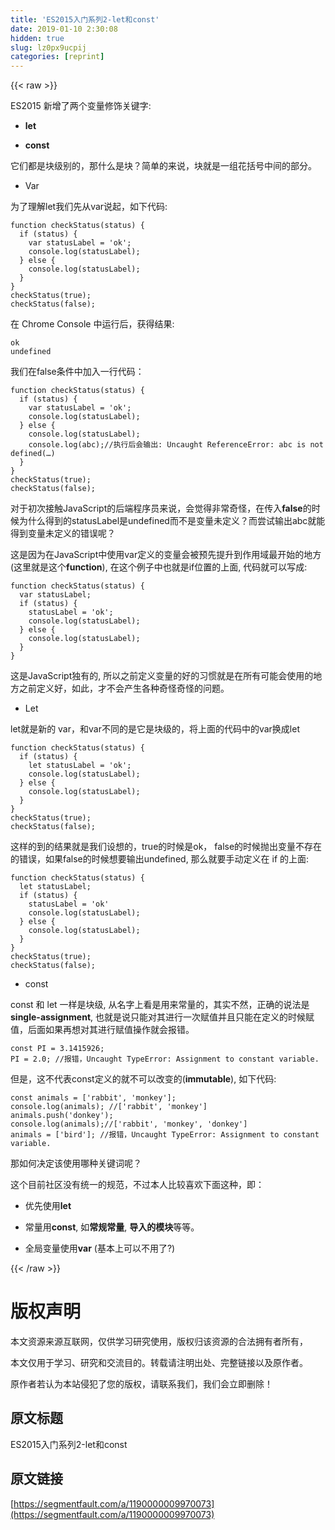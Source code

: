 ```yaml
---
title: 'ES2015入门系列2-let和const' 
date: 2019-01-10 2:30:08
hidden: true
slug: lz0px9ucpij
categories: [reprint]
---
```


{{< raw >}}

                    
<p>ES2015 新增了两个变量修饰关键字:</p>
<ul>
<li><p><strong>let</strong></p></li>
<li><p><strong>const</strong></p></li>
</ul>
<p>它们都是块级别的，那什么是块？简单的来说，块就是一组花括号中间的部分。</p>
<ul><li><p>Var</p></li></ul>
<p>为了理解let我们先从var说起，如下代码:</p>
<div class="widget-codetool" style="display:none;">
      <div class="widget-codetool--inner">
      <span class="selectCode code-tool" data-toggle="tooltip" data-placement="top" title="" data-original-title="全选"></span>
      <span type="button" class="copyCode code-tool" data-toggle="tooltip" data-placement="top" data-clipboard-text="function checkStatus(status) {
  if (status) {
    var statusLabel = 'ok';
    console.log(statusLabel);
  } else {
    console.log(statusLabel);
  }
}
checkStatus(true);
checkStatus(false);" title="" data-original-title="复制"></span>
      <span type="button" class="saveToNote code-tool" data-toggle="tooltip" data-placement="top" title="" data-original-title="放进笔记"></span>
      </div>
      </div><pre class="javascript hljs"><code class="javascript"><span class="hljs-function"><span class="hljs-keyword">function</span> <span class="hljs-title">checkStatus</span>(<span class="hljs-params">status</span>) </span>{
  <span class="hljs-keyword">if</span> (status) {
    <span class="hljs-keyword">var</span> statusLabel = <span class="hljs-string">'ok'</span>;
    <span class="hljs-built_in">console</span>.log(statusLabel);
  } <span class="hljs-keyword">else</span> {
    <span class="hljs-built_in">console</span>.log(statusLabel);
  }
}
checkStatus(<span class="hljs-literal">true</span>);
checkStatus(<span class="hljs-literal">false</span>);</code></pre>
<p>在 Chrome Console 中运行后，获得结果:</p>
<div class="widget-codetool" style="display:none;">
      <div class="widget-codetool--inner">
      <span class="selectCode code-tool" data-toggle="tooltip" data-placement="top" title="" data-original-title="全选"></span>
      <span type="button" class="copyCode code-tool" data-toggle="tooltip" data-placement="top" data-clipboard-text="ok
undefined" title="" data-original-title="复制"></span>
      <span type="button" class="saveToNote code-tool" data-toggle="tooltip" data-placement="top" title="" data-original-title="放进笔记"></span>
      </div>
      </div><pre class="hljs actionscript"><code>ok
<span class="hljs-literal">undefined</span></code></pre>
<p>我们在false条件中加入一行代码：</p>
<div class="widget-codetool" style="display:none;">
      <div class="widget-codetool--inner">
      <span class="selectCode code-tool" data-toggle="tooltip" data-placement="top" title="" data-original-title="全选"></span>
      <span type="button" class="copyCode code-tool" data-toggle="tooltip" data-placement="top" data-clipboard-text="function checkStatus(status) {
  if (status) {
    var statusLabel = 'ok';
    console.log(statusLabel);
  } else {
    console.log(statusLabel);
    console.log(abc);//执行后会输出: Uncaught ReferenceError: abc is not defined(…)
  }
}
checkStatus(true);
checkStatus(false);" title="" data-original-title="复制"></span>
      <span type="button" class="saveToNote code-tool" data-toggle="tooltip" data-placement="top" title="" data-original-title="放进笔记"></span>
      </div>
      </div><pre class="hljs javascript"><code><span class="hljs-function"><span class="hljs-keyword">function</span> <span class="hljs-title">checkStatus</span>(<span class="hljs-params">status</span>) </span>{
  <span class="hljs-keyword">if</span> (status) {
    <span class="hljs-keyword">var</span> statusLabel = <span class="hljs-string">'ok'</span>;
    <span class="hljs-built_in">console</span>.log(statusLabel);
  } <span class="hljs-keyword">else</span> {
    <span class="hljs-built_in">console</span>.log(statusLabel);
    <span class="hljs-built_in">console</span>.log(abc);<span class="hljs-comment">//执行后会输出: Uncaught ReferenceError: abc is not defined(…)</span>
  }
}
checkStatus(<span class="hljs-literal">true</span>);
checkStatus(<span class="hljs-literal">false</span>);</code></pre>
<p>对于初次接触JavaScript的后端程序员来说，会觉得非常奇怪，在传入<strong>false</strong>的时候为什么得到的statusLabel是undefined而不是变量未定义？而尝试输出abc就能得到变量未定义的错误呢？</p>
<p>这是因为在JavaScript中使用var定义的变量会被预先提升到作用域最开始的地方(这里就是这个<strong>function</strong>), 在这个例子中也就是if位置的上面, 代码就可以写成:</p>
<div class="widget-codetool" style="display:none;">
      <div class="widget-codetool--inner">
      <span class="selectCode code-tool" data-toggle="tooltip" data-placement="top" title="" data-original-title="全选"></span>
      <span type="button" class="copyCode code-tool" data-toggle="tooltip" data-placement="top" data-clipboard-text="function checkStatus(status) {
  var statusLabel;
  if (status) {
    statusLabel = 'ok';
    console.log(statusLabel);
  } else {
    console.log(statusLabel);
  }
}" title="" data-original-title="复制"></span>
      <span type="button" class="saveToNote code-tool" data-toggle="tooltip" data-placement="top" title="" data-original-title="放进笔记"></span>
      </div>
      </div><pre class="javascript hljs"><code class="javascript"><span class="hljs-function"><span class="hljs-keyword">function</span> <span class="hljs-title">checkStatus</span>(<span class="hljs-params">status</span>) </span>{
  <span class="hljs-keyword">var</span> statusLabel;
  <span class="hljs-keyword">if</span> (status) {
    statusLabel = <span class="hljs-string">'ok'</span>;
    <span class="hljs-built_in">console</span>.log(statusLabel);
  } <span class="hljs-keyword">else</span> {
    <span class="hljs-built_in">console</span>.log(statusLabel);
  }
}</code></pre>
<p>这是JavaScript独有的, 所以之前定义变量的好的习惯就是在所有可能会使用的地方之前定义好，如此，才不会产生各种奇怪奇怪的问题。</p>
<ul><li><p>Let</p></li></ul>
<p>let就是新的 var，和var不同的是它是块级的，将上面的代码中的var换成let</p>
<div class="widget-codetool" style="display:none;">
      <div class="widget-codetool--inner">
      <span class="selectCode code-tool" data-toggle="tooltip" data-placement="top" title="" data-original-title="全选"></span>
      <span type="button" class="copyCode code-tool" data-toggle="tooltip" data-placement="top" data-clipboard-text="function checkStatus(status) {
  if (status) {
    let statusLabel = 'ok';
    console.log(statusLabel);
  } else {
    console.log(statusLabel);
  }
}
checkStatus(true);
checkStatus(false);" title="" data-original-title="复制"></span>
      <span type="button" class="saveToNote code-tool" data-toggle="tooltip" data-placement="top" title="" data-original-title="放进笔记"></span>
      </div>
      </div><pre class="javascript hljs"><code class="javascript"><span class="hljs-function"><span class="hljs-keyword">function</span> <span class="hljs-title">checkStatus</span>(<span class="hljs-params">status</span>) </span>{
  <span class="hljs-keyword">if</span> (status) {
    <span class="hljs-keyword">let</span> statusLabel = <span class="hljs-string">'ok'</span>;
    <span class="hljs-built_in">console</span>.log(statusLabel);
  } <span class="hljs-keyword">else</span> {
    <span class="hljs-built_in">console</span>.log(statusLabel);
  }
}
checkStatus(<span class="hljs-literal">true</span>);
checkStatus(<span class="hljs-literal">false</span>);</code></pre>
<p>这样的到的结果就是我们设想的，true的时候是ok， false的时候抛出变量不存在的错误，如果false的时候想要输出undefined, 那么就要手动定义在 if 的上面:</p>
<div class="widget-codetool" style="display:none;">
      <div class="widget-codetool--inner">
      <span class="selectCode code-tool" data-toggle="tooltip" data-placement="top" title="" data-original-title="全选"></span>
      <span type="button" class="copyCode code-tool" data-toggle="tooltip" data-placement="top" data-clipboard-text="function checkStatus(status) {
  let statusLabel;
  if (status) {
    statusLabel = 'ok'
    console.log(statusLabel);
  } else {
    console.log(statusLabel);
  }
}
checkStatus(true);
checkStatus(false);" title="" data-original-title="复制"></span>
      <span type="button" class="saveToNote code-tool" data-toggle="tooltip" data-placement="top" title="" data-original-title="放进笔记"></span>
      </div>
      </div><pre class="javascript hljs"><code class="javascript"><span class="hljs-function"><span class="hljs-keyword">function</span> <span class="hljs-title">checkStatus</span>(<span class="hljs-params">status</span>) </span>{
  <span class="hljs-keyword">let</span> statusLabel;
  <span class="hljs-keyword">if</span> (status) {
    statusLabel = <span class="hljs-string">'ok'</span>
    <span class="hljs-built_in">console</span>.log(statusLabel);
  } <span class="hljs-keyword">else</span> {
    <span class="hljs-built_in">console</span>.log(statusLabel);
  }
}
checkStatus(<span class="hljs-literal">true</span>);
checkStatus(<span class="hljs-literal">false</span>);</code></pre>
<ul><li><p>const</p></li></ul>
<p>const 和 let 一样是块级, 从名字上看是用来常量的，其实不然，正确的说法是 <strong>single-assignment</strong>, 也就是说只能对其进行一次赋值并且只能在定义的时候赋值，后面如果再想对其进行赋值操作就会报错。</p>
<div class="widget-codetool" style="display:none;">
      <div class="widget-codetool--inner">
      <span class="selectCode code-tool" data-toggle="tooltip" data-placement="top" title="" data-original-title="全选"></span>
      <span type="button" class="copyCode code-tool" data-toggle="tooltip" data-placement="top" data-clipboard-text="const PI = 3.1415926;
PI = 2.0; //报错，Uncaught TypeError: Assignment to constant variable." title="" data-original-title="复制"></span>
      <span type="button" class="saveToNote code-tool" data-toggle="tooltip" data-placement="top" title="" data-original-title="放进笔记"></span>
      </div>
      </div><pre class="javascript hljs"><code class="javascript"><span class="hljs-keyword">const</span> PI = <span class="hljs-number">3.1415926</span>;
PI = <span class="hljs-number">2.0</span>; <span class="hljs-comment">//报错，Uncaught TypeError: Assignment to constant variable.</span></code></pre>
<p>但是，这不代表const定义的就不可以改变的(<strong>immutable</strong>), 如下代码:</p>
<div class="widget-codetool" style="display:none;">
      <div class="widget-codetool--inner">
      <span class="selectCode code-tool" data-toggle="tooltip" data-placement="top" title="" data-original-title="全选"></span>
      <span type="button" class="copyCode code-tool" data-toggle="tooltip" data-placement="top" data-clipboard-text="const animals = ['rabbit', 'monkey'];
console.log(animals); //['rabbit', 'monkey']
animals.push('donkey');
console.log(animals);//['rabbit', 'monkey', 'donkey']
animals = ['bird']; //报错，Uncaught TypeError: Assignment to constant variable." title="" data-original-title="复制"></span>
      <span type="button" class="saveToNote code-tool" data-toggle="tooltip" data-placement="top" title="" data-original-title="放进笔记"></span>
      </div>
      </div><pre class="javascript hljs"><code class="javascript"><span class="hljs-keyword">const</span> animals = [<span class="hljs-string">'rabbit'</span>, <span class="hljs-string">'monkey'</span>];
<span class="hljs-built_in">console</span>.log(animals); <span class="hljs-comment">//['rabbit', 'monkey']</span>
animals.push(<span class="hljs-string">'donkey'</span>);
<span class="hljs-built_in">console</span>.log(animals);<span class="hljs-comment">//['rabbit', 'monkey', 'donkey']</span>
animals = [<span class="hljs-string">'bird'</span>]; <span class="hljs-comment">//报错，Uncaught TypeError: Assignment to constant variable.</span></code></pre>
<p>那如何决定该使用哪种关键词呢？</p>
<p>这个目前社区没有统一的规范，不过本人比较喜欢下面这种，即：</p>
<ul>
<li><p>优先使用<strong>let</strong></p></li>
<li><p>常量用<strong>const</strong>, 如<strong>常规常量</strong>, <strong>导入的模块</strong>等等。</p></li>
<li><p>全局变量使用<strong>var</strong> (基本上可以不用了?)</p></li>
</ul>

                
{{< /raw >}}

# 版权声明
本文资源来源互联网，仅供学习研究使用，版权归该资源的合法拥有者所有，

本文仅用于学习、研究和交流目的。转载请注明出处、完整链接以及原作者。

原作者若认为本站侵犯了您的版权，请联系我们，我们会立即删除！

## 原文标题
ES2015入门系列2-let和const

## 原文链接
[https://segmentfault.com/a/1190000009970073](https://segmentfault.com/a/1190000009970073)

